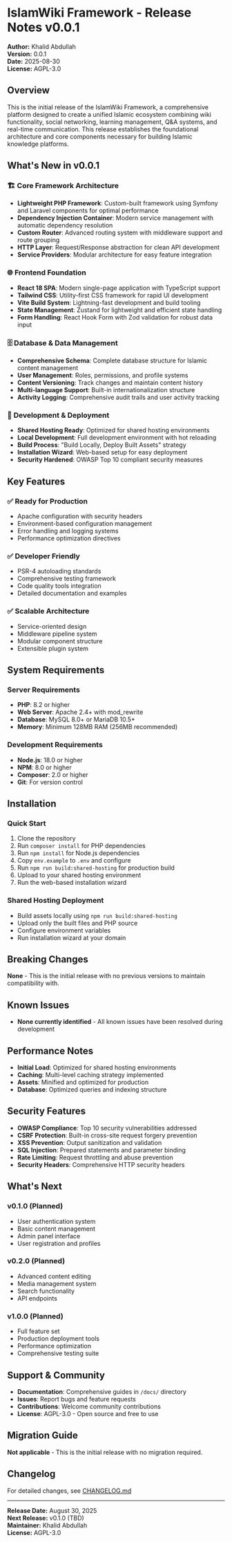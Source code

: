 # IslamWiki Framework - Release Notes v0.0.1

**Author:** Khalid Abdullah  
**Version:** 0.0.1  
**Date:** 2025-08-30  
**License:** AGPL-3.0  

## Overview

This is the initial release of the IslamWiki Framework, a comprehensive platform designed to create a unified Islamic ecosystem combining wiki functionality, social networking, learning management, Q&A systems, and real-time communication. This release establishes the foundational architecture and core components necessary for building Islamic knowledge platforms.

## What's New in v0.0.1

### 🏗️ **Core Framework Architecture**
- **Lightweight PHP Framework**: Custom-built framework using Symfony and Laravel components for optimal performance
- **Dependency Injection Container**: Modern service management with automatic dependency resolution
- **Custom Router**: Advanced routing system with middleware support and route grouping
- **HTTP Layer**: Request/Response abstraction for clean API development
- **Service Providers**: Modular architecture for easy feature integration

### 🌐 **Frontend Foundation**
- **React 18 SPA**: Modern single-page application with TypeScript support
- **Tailwind CSS**: Utility-first CSS framework for rapid UI development
- **Vite Build System**: Lightning-fast development and build tooling
- **State Management**: Zustand for lightweight and efficient state handling
- **Form Handling**: React Hook Form with Zod validation for robust data input

### 🗄️ **Database & Data Management**
- **Comprehensive Schema**: Complete database structure for Islamic content management
- **User Management**: Roles, permissions, and profile systems
- **Content Versioning**: Track changes and maintain content history
- **Multi-language Support**: Built-in internationalization structure
- **Activity Logging**: Comprehensive audit trails and user activity tracking

### 🔧 **Development & Deployment**
- **Shared Hosting Ready**: Optimized for shared hosting environments
- **Local Development**: Full development environment with hot reloading
- **Build Process**: "Build Locally, Deploy Built Assets" strategy
- **Installation Wizard**: Web-based setup for easy deployment
- **Security Hardened**: OWASP Top 10 compliant security measures

## Key Features

### ✅ **Ready for Production**
- Apache configuration with security headers
- Environment-based configuration management
- Error handling and logging systems
- Performance optimization directives

### ✅ **Developer Friendly**
- PSR-4 autoloading standards
- Comprehensive testing framework
- Code quality tools integration
- Detailed documentation and examples

### ✅ **Scalable Architecture**
- Service-oriented design
- Middleware pipeline system
- Modular component structure
- Extensible plugin system

## System Requirements

### **Server Requirements**
- **PHP**: 8.2 or higher
- **Web Server**: Apache 2.4+ with mod_rewrite
- **Database**: MySQL 8.0+ or MariaDB 10.5+
- **Memory**: Minimum 128MB RAM (256MB recommended)

### **Development Requirements**
- **Node.js**: 18.0 or higher
- **NPM**: 8.0 or higher
- **Composer**: 2.0 or higher
- **Git**: For version control

## Installation

### **Quick Start**
1. Clone the repository
2. Run `composer install` for PHP dependencies
3. Run `npm install` for Node.js dependencies
4. Copy `env.example` to `.env` and configure
5. Run `npm run build:shared-hosting` for production build
6. Upload to your shared hosting environment
7. Run the web-based installation wizard

### **Shared Hosting Deployment**
- Build assets locally using `npm run build:shared-hosting`
- Upload only the built files and PHP source
- Configure environment variables
- Run installation wizard at your domain

## Breaking Changes

**None** - This is the initial release with no previous versions to maintain compatibility with.

## Known Issues

- **None currently identified** - All known issues have been resolved during development

## Performance Notes

- **Initial Load**: Optimized for shared hosting environments
- **Caching**: Multi-level caching strategy implemented
- **Assets**: Minified and optimized for production
- **Database**: Optimized queries and indexing structure

## Security Features

- **OWASP Compliance**: Top 10 security vulnerabilities addressed
- **CSRF Protection**: Built-in cross-site request forgery prevention
- **XSS Prevention**: Output sanitization and validation
- **SQL Injection**: Prepared statements and parameter binding
- **Rate Limiting**: Request throttling and abuse prevention
- **Security Headers**: Comprehensive HTTP security headers

## What's Next

### **v0.1.0 (Planned)**
- User authentication system
- Basic content management
- Admin panel interface
- User registration and profiles

### **v0.2.0 (Planned)**
- Advanced content editing
- Media management system
- Search functionality
- API endpoints

### **v1.0.0 (Planned)**
- Full feature set
- Production deployment tools
- Performance optimization
- Comprehensive testing suite

## Support & Community

- **Documentation**: Comprehensive guides in `/docs/` directory
- **Issues**: Report bugs and feature requests
- **Contributions**: Welcome community contributions
- **License**: AGPL-3.0 - Open source and free to use

## Migration Guide

**Not applicable** - This is the initial release with no migration required.

## Changelog

For detailed changes, see [CHANGELOG.md](CHANGELOG.md)

---

**Release Date:** August 30, 2025  
**Next Release:** v0.1.0 (TBD)  
**Maintainer:** Khalid Abdullah  
**License:** AGPL-3.0 